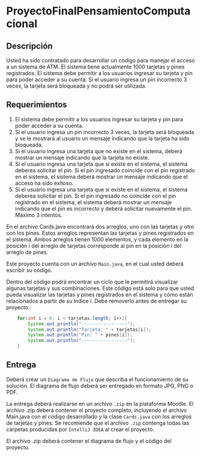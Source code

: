 # ProyectoFinalPensamientoComputacional

## Descripción

Usted ha sido contratado para desarrollar un código para manejar el acceso a un sistema de ATM. El sistema tiene actualmente 1000 tarjetas y pines registrados. El sistema debe permitir a los usuarios ingresar su tarjeta y pin para poder acceder a su cuenta. Si el usuario ingresa un pin incorrecto 3 veces, la tarjeta será bloqueada y no podrá ser utilizada.

## Requerimientos

1. El sistema debe permitir a los usuarios ingresar su tarjeta y pin para poder acceder a su cuenta.
2. Si el usuario ingresa un pin incorrecto 3 veces, la tarjeta será bloqueada y se le mostrará al usuario un mensaje indicando que la tarjeta ha sido bloqueada.
3. Si el usuario ingresa una tarjeta que no existe en el sistema, deberá mostrar un mensaje indicando que la tarjeta no existe.
4. Si el usuario ingresa una tarjeta que si existe en el sistema, el sistema deberea solicitar el pin. Si el pin ingresado coincide con el pin registrado en el sistema, el sistema deberá mostrar un mensaje indicando que el acceso ha sido exitoso.
5. Si el usuario ingresa una tarjeta que si existe en el sistema, el sistema deberea solicitar el pin. Si el pin ingresado no coincide con el pin registrado en el sistema, el sistema deberá mostrar un mensaje indicando que el pin es incorrecto y deberá solicitar nuevamente el pin. Máximo 3 intentos.

En el archivo Cards.java encontrará dos arreglos, uno con las tarjetas y otro con los pines. Estos arreglos representan las tarjetas y pines registrados en el sistema.
Ambos arreglos tienen 1000 elementos, y cada elemento en la posición i del arreglo de tarjetas corresponde al pin en la posición i del arreglo de pines.

Este proyecto cuenta con un archivo `Main.java`, en el cual usted deberá escribir su código.

Dentro del código podrá encontrar un ciclo que le permitirá visualizar algunas tarjetas y sus combinaciones. Este código está solo para que usted pueda visualizar las tarjetas y pines registrados en el sistema y cómo están relacionados a partir de su índice i. Debe removerlo antes de entregar su proyecto.:

```java
    for(int i = 0; i < tarjetas.length; i++){
        System.out.println("-----------------");
        System.out.println("Tarjeta: " + tarjetas[i]);
        System.out.println("Pin: " + pines[i]);
        System.out.println("-----------------");
    }
```


## Entrega

Deberá crear un `Diagrama de Flujo` que describa el funcionamiento de su solución. El diagrama de flujo deberá ser entregado en formato JPG, PNG o PDF.

La entrega deberá realizarse en un archivo `.zip` en la plataforma Moodle. El archivo .zip deberá contener el proyecto completo, incluyendo el archivo Main.java con el código desarrollado y la clase `Cards.java` con los arreglos de tarjetas y pines. Se recomiende que el archivo `.zip` contenga todas las carpetas producidas por `IntelliJ IDEA` al crear el proyecto.

El archivo .zip deberá contener el diagrama de flujo y el código del proyecto.




